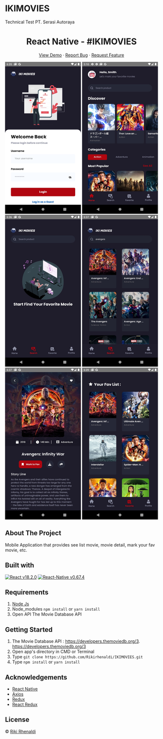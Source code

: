 # IKIMOVIES
Technical Test PT. Serasi Autoraya

<h1 align='center'>React Native - #IKIMOVIES</h1>
  <p align="center">
    <a href="https://hardcore-swanson-a934ad.netlify.app/">View Demo</a>
    ·
    <a href="https://github.com/Rikirhenaldi/B22-Backend-Beginner/issues">Report Bug</a>
    ·
    <a href="https://github.com/Rikirhenaldi/B22-Backend-Beginner/pulls">Request Feature</a>
  </p>

<img src="https://github.com/Rikirhenaldi/IKIMOVIES/blob/Development/WhatsApp%20Image%202022-09-05%20at%2019.13.15%20(1).jpeg" width="250" height="500" />  <img src="https://github.com/Rikirhenaldi/IKIMOVIES/blob/Development/WhatsApp%20Image%202022-09-05%20at%2019.13.15.jpeg" width="250" height="500" />   <img src="https://github.com/Rikirhenaldi/IKIMOVIES/blob/Development/WhatsApp%20Image%202022-09-05%20at%2019.13.15%20(2).jpeg" width="250" height="500" />     <img src="https://github.com/Rikirhenaldi/IKIMOVIES/blob/Development/WhatsApp%20Image%202022-09-05%20at%2019.13.15%20(6).jpeg" width="250" height="500" />   <img src="https://github.com/Rikirhenaldi/IKIMOVIES/blob/Development/WhatsApp%20Image%202022-09-05%20at%2019.13.15%20(5).jpeg" width="250" height="500" />     <img src="https://github.com/Rikirhenaldi/IKIMOVIES/blob/Development/WhatsApp%20Image%202022-09-05%20at%2019.13.15%20(4).jpeg" width="250" height="500" />     

## About The Project
  Mobile Application that provides see list movie, movie detail, mark your fav movie, etc.
## Built with  
[![React v18.2.0](https://img.shields.io/badge/React%20-v18.2.0-brightgreen.svg?style=flat)](https://github.com/facebook/react)
[![React-Native v0.67.4](https://img.shields.io/badge/React%20Native-0.67.4-brightgreen)](https://github.com/facebook/react)
## Requirements
1. <a href="https://nodejs.org/en/download/">Node Js</a>
2. Node_modules `npm install` or `yarn install`
3. Open API The Movie Database API 
## Getting Started
1. The Movie Database API : https://developers.themoviedb.org/3.  https://developers.themoviedb.org/3
2. Open app's directory in CMD or Terminal
3. Type `git clone https://github.com/Rikirhenaldi/IKIMOVIES.git`
4. Type `npm install` or `yarn install`



## Acknowledgements
- [React Native](https://reactnative.dev/)
- [Axios](https://axios-http.com/docs/api_intro)
- [Redux](https://redux.js.org/)
- [React Redux](https://react-redux.js.org/)
## License
© [Riki Rhenaldi](https://github.com/Rikirhenaldi)
